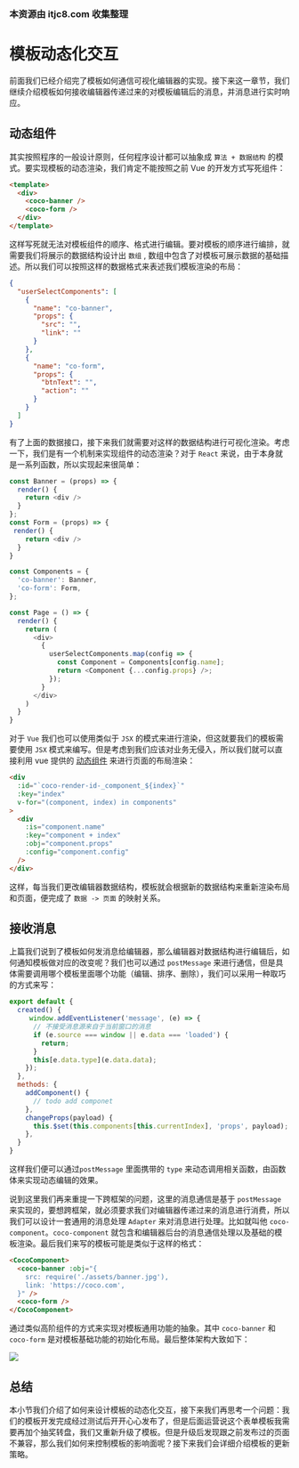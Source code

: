 ### 本资源由 itjc8.com 收集整理
# 模板动态化交互
前面我们已经介绍完了模板如何通信可视化编辑器的实现。接下来这一章节，我们继续介绍模板如何接收编辑器传递过来的对模板编辑后的消息，并消息进行实时响应。

## 动态组件
其实按照程序的一般设计原则，任何程序设计都可以抽象成 `算法 + 数据结构` 的模式。要实现模板的动态渲染，我们肯定不能按照之前 Vue 的开发方式写死组件：
```html
<template>
  <div>
    <coco-banner />
    <coco-form />
  </div>
</template>
```
这样写死就无法对模板组件的顺序、格式进行编辑。要对模板的顺序进行编排，就需要我们将展示的数据结构设计出 `数组` , 数组中包含了对模板可展示数据的基础描述。所以我们可以按照这样的数据格式来表述我们模板渲染的布局：
```json
{
  "userSelectComponents": [
  	{
      "name": "co-banner",
      "props": {
      	"src": "",
        "link": ""
      }
    },
    {
      "name": "co-form",
      "props": {
      	"btnText": "",
        "action": ""
      }
    }
  ]
}
```
有了上面的数据接口，接下来我们就需要对这样的数据结构进行可视化渲染。考虑一下，我们是有一个机制来实现组件的动态渲染？对于 `React` 来说，由于本身就是一系列函数，所以实现起来很简单：
```js
const Banner = (props) => {
  render() {
    return <div />
  }
};
const Form = (props) => {
 render() {
    return <div />
  }
}

const Components = {
  'co-banner': Banner,
  'co-form': Form,
};

const Page = () => {
  render() {
    return (
      <div>
        {
          userSelectComponents.map(config => {
            const Component = Components[config.name];
            return <Component {...config.props} />;
          });
        }
      </div>
    )
  }
}
```
对于 `Vue` 我们也可以使用类似于 `JSX` 的模式来进行渲染，但这就要我们的模板需要使用 `JSX` 模式来编写。但是考虑到我们应该对业务无侵入，所以我们就可以直接利用 vue 提供的 [动态组件](https://cn.vuejs.org/v2/guide/components.html#%E5%8A%A8%E6%80%81%E7%BB%84%E4%BB%B6) 来进行页面的布局渲染：

```html
<div
  :id="`coco-render-id-_component_${index}`"
  :key="index"
  v-for="(component, index) in components"
>
  <div
    :is="component.name"
    :key="component + index"
    :obj="component.props"
    :config="component.config"
  />
</div>
```
这样，每当我们更改编辑器数据结构，模板就会根据新的数据结构来重新渲染布局和页面，便完成了 `数据 -> 页面` 的映射关系。

## 接收消息
上篇我们说到了模板如何发消息给编辑器，那么编辑器对数据结构进行编辑后，如何通知模板做对应的改变呢？我们也可以通过 `postMessage` 来进行通信，但是具体需要调用哪个模板里面哪个功能（编辑、排序、删除），我们可以采用一种取巧的方式来写：
```js
export default {
  created() {
     window.addEventListener('message', (e) => {
      // 不接受消息源来自于当前窗口的消息
      if (e.source === window || e.data === 'loaded') {
        return;
      }
      this[e.data.type](e.data.data);
    });
  },
  methods: {
    addComponent() {
      // todo add componet
    },
    changeProps(payload) {
      this.$set(this.components[this.currentIndex], 'props', payload);
    },
  }
}
```
这样我们便可以通过`postMessage` 里面携带的 `type` 来动态调用相关函数，由函数体来实现动态编辑的效果。

说到这里我们再来重提一下跨框架的问题，这里的消息通信是基于 `postMessage` 来实现的，要想跨框架，就必须要求我们对编辑器传递过来的消息进行消费，所以我们可以设计一套通用的消息处理 `Adapter` 来对消息进行处理。比如就叫他 `coco-component`。`coco-component` 就包含和编辑器后台的消息通信处理以及基础的模板渲染。最后我们来写的模板可能是类似于这样的格式：
```html
<CocoComponent>
  <coco-banner :obj="{
    src: require('./assets/banner.jpg'),
    link: 'https://coco.com',
  }" />
  <coco-form />
</CocoComponent>
```
通过类似高阶组件的方式来实现对模板通用功能的抽象。其中 `coco-banner` 和 `coco-form` 是对模板基础功能的初始化布局。最后整体架构大致如下：

![](https://p3-juejin.byteimg.com/tos-cn-i-k3u1fbpfcp/7cc39610eccc424eb5ce7ee0ed024351~tplv-k3u1fbpfcp-watermark.image)

## 总结
本小节我们介绍了如何来设计模板的动态化交互，接下来我们再思考一个问题：我们的模板开发完成经过测试后开开心心发布了，但是后面运营说这个表单模板我需要再加个抽奖转盘，我们又重新升级了模板。但是升级后发现跟之前发布过的页面不兼容，那么我们如何来控制模板的影响面呢？接下来我们会详细介绍模板的更新策略。